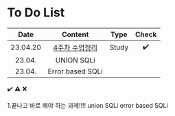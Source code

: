 # To Do List

|Date|Content|Type|Check|
|:------:|:----------:|:---:|:---:|
|23.04.20|[4주차 수업정리](https://github.com/yws-318/Penetration-Testing/blob/main/Master%20Plan/Week%204/4%EC%A3%BC%EC%B0%A8%20%EC%88%98%EC%97%85%EC%A0%95%EB%A6%AC.md)|Study|✔️|
|23.04.|UNION SQLi|||
|23.04.|Error based SQLi|||

✔️ ⚠️ ❌

1.끝나고 바로 해야 하는 과제!!!!
union SQLi
error based SQLi 